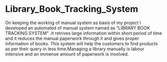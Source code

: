 # Library_Book_Tracking_System
On keeping the working of manual system as basis of my project I developed an automated
of manual system named as “LIBRARY BOOK TRACKING SYSTEM” .It retrives large
information within short period of time and it reduces the manual paperwork through it and gives
proper information of books.
This system will help the customers to find products as per their query in less time.Managing
a library manually is labour intensive and an immense amount of paperwork is involved.
